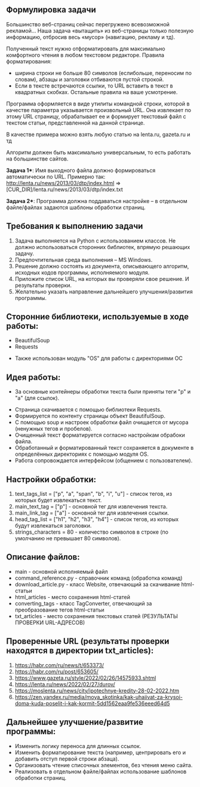 ## Формулировка задачи
Большинство веб-страниц сейчас перегружено всевозможной рекламой... Наша задача «вытащить»
из веб-страницы только полезную информацию, отбросив весь «мусор» (навигацию, рекламу и тд).

Полученный текст нужно отформатировать для максимально комфортного чтения в любом
текстовом редакторе. Правила форматирования: 
* ширина строки не больше 80 символов (еслибольше, переносим по словам), абзацы и заголовки отбиваются пустой строкой. 
* Если в тексте встречаются ссылки, то URL вставить в текст в квадратных скобках. Остальные правила на ваше
усмотрение.

Программа оформляется в виде утилиты командной строки, которой в качестве параметра
указывается произвольный URL. Она извлекает по этому URL страницу, обрабатывает ее и
формирует текстовый файл с текстом статьи, представленной на данной странице.

В качестве примера можно взять любую статью на lenta.ru, gazeta.ru и тд

Алгоритм должен быть максимально универсальным, то есть работать на большинстве сайтов.

__Задача 1*__: Имя выходного файла должно формироваться автоматически по URL.
Примерно так:
http://lenta.ru/news/2013/03/dtp/index.html => [CUR_DIR]/lenta.ru/news/2013/03/dtp/index.txt

__Задача 2*__: Программа должна поддаваться настройке – в отдельном файле/файлах
задаются шаблоны обработки страниц.

## Требования к выполнению задачи
1. Задача выполняется на Python с использованием классов. Не должно использоваться
сторонних библиотек, впрямую решающих задачу.
2. Предпочтительная среда выполнения – MS Windows.
3. Решение должно состоять из документа, описывающего алгоритм, исходных кодов
программы, исполняемого модуля.
4. Приложите список URL, на которых вы проверяли свое решение. И результаты проверки.
5. Желательно указать направление дальнейшего улучшения/развития программы.

## Сторонние библиотеки, используемые в ходе работы:
- BeautifulSoup
- Requests
* Также использован модуль "OS" для работы с директориями ОС

## Идея работы:
* За основные контейнеры обработки текста были приняты теги "p" и "a" (для ссылок).
- Страница скачивается с помощью библиотеки Requests.
- Формируется по контенту страницы объект BeautifulSoup.
- С помощью soup и настроек обработки файл очищается от мусора (ненужных тегов и пробелов).
- Очищенный текст форматируется согласно настройкам обрабоки файла. 
- Обработанный и форматированный текст сохраняется в документе в определённых директориях с помощью модуля OS.
- Работа сопровождается интерфейсом (общением с пользователем).

## Настройки обработки:
1. text_tags_list = ["p", "a", "span", "b", "i", "u"] - список тегов, из которых будет извлекаться текст.
2. main_text_tag = ["p"] - основной тег для извлечения текста.
3. main_link_tag = ["a"] - основной тег для извлечения ссылки.
4. head_tag_list = ["h1", "h2", "h3", "h4"] - список тегов, из которых будут извлекаться заголовки.
5. strings_characters = 80 - количество символов в строке (по умолчанию не превышает 80 символов).

## Описание файлов:
- main - основной исполняемый файл
- command_reference.py - справочник команд (обработка команд)
- download_article.py - класс Website, отвечающий за скачивание html-статьи
- html_articles - место сохранения html-статей
- converting_tags - класс TagConverter, отвечающий за преобразование тегов html-статьи
- txt_articles - место сохранения текстовых статей (РЕЗУЛЬТАТЫ ПРОВЕРКИ URL-АДРЕСОВ)

## Проверенные URL (результаты проверки находятся в директории txt_articles):
1. https://habr.com/ru/news/t/653373/
2. https://habr.com/ru/post/653605/
3. https://www.gazeta.ru/style/2022/02/26/14575933.shtml
4. https://lenta.ru/news/2022/02/27/durov/
5. https://moslenta.ru/news/city/ipotechnye-kredity-28-02-2022.htm
6. https://zen.yandex.ru/media/moya_skotinka/kak-uhajivat-za-krysoi-doma-kuda-poselit-i-kak-kormit-5dd1562eaa9fe536eeed64d5

## Дальнейшее улучшение/развитие программы:
- Изменить логику переноса для длинных ссылок.
- Изменить форматирование текста (например, центрировать его и добавить отступ первой строки абзаца).
- Организовать чтение списочных элементов, без чтения меню сайта.
- Реализовать в отдельном файле/файлах использование шаблонов обработки страниц.
